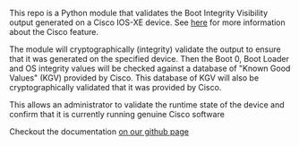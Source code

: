 This repo is a Python module that validates the Boot Integrity Visibility output generated on a Cisco IOS-XE device.
See [here](http://www.cisco.com/c/en/us/td/docs/switches/lan/catalyst3650/software/release/16-3/configuration_guide/b_163_consolidated_3650_cg/b_163_consolidated_3650_cg_chapter_01110010.pdf) for more information about the Cisco feature.

The module will cryptographically (integrity) validate the output to ensure that it was generated on the specified device.
Then the Boot 0, Boot Loader and OS integrity values will be checked against a database of "Known Good Values" (KGV) provided by Cisco.
This database of KGV will also be cryptographically validated that it was provided by Cisco.

This allows an administrator to validate the runtime state of the device and confirm that it is currently running genuine Cisco software

Checkout the documentation [on our github page](https://ciscodevnet.github.io/BootIntegrityValidator/)
